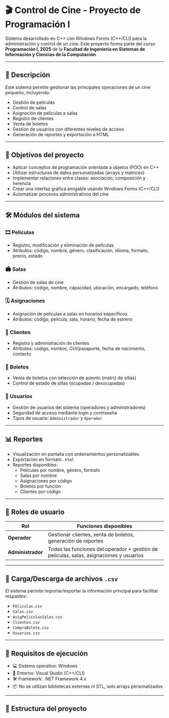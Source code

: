 # 🎬 Control de Cine - Proyecto de Programación I

Sistema desarrollado en C++ con Windows Forms (C++/CLI) para la administración y control de un cine. Este proyecto forma parte del curso **Programación I, 2025** de la **Facultad de Ingeniería en Sistemas de Información y Ciencias de la Computación**.

---

## 📌 Descripción

Este sistema permite gestionar las principales operaciones de un cine pequeño, incluyendo:

- Gestión de películas
- Control de salas
- Asignación de películas a salas
- Registro de clientes
- Venta de boletos
- Gestión de usuarios con diferentes niveles de acceso
- Generación de reportes y exportación a HTML

---

## 🎯 Objetivos del proyecto

- Aplicar conceptos de programación orientada a objetos (POO) en C++
- Utilizar estructuras de datos personalizadas (arrays y matrices)
- Implementar relaciones entre clases: asociación, composición y herencia
- Crear una interfaz gráfica amigable usando Windows Forms (C++/CLI)
- Automatizar procesos administrativos del cine

---

## 🛠️ Módulos del sistema

### 🎞️ Películas
- Registro, modificación y eliminación de películas
- Atributos: código, nombre, género, clasificación, idioma, formato, precio, estado

### 🏟️ Salas
- Gestión de salas de cine
- Atributos: código, nombre, capacidad, ubicación, encargado, teléfono

### 🗓️ Asignaciones
- Asignación de películas a salas en horarios específicos
- Atributos: código, película, sala, horario, fecha de estreno

### 👤 Clientes
- Registro y administración de clientes
- Atributos: código, nombre, CUI/pasaporte, fecha de nacimiento, contacto

### 🎫 Boletos
- Venta de boletos con selección de asiento (matriz de sillas)
- Control de estado de sillas (ocupadas / desocupadas)

### 🔐 Usuarios
- Gestión de usuarios del sistema (operadores y administradores)
- Seguridad de acceso mediante login y contraseña
- Tipos de usuario: `Administrador` y `Operador`

---

## 📊 Reportes

- Visualización en pantalla con ordenamientos personalizables
- Exportación en formato `.html`
- Reportes disponibles:
  - Películas por nombre, género, formato
  - Salas por nombre
  - Asignaciones por código
  - Boletos por función
  - Clientes por código

---

## 👥 Roles de usuario

| Rol          | Funciones disponibles |
|--------------|------------------------|
| **Operador** | Gestionar clientes, venta de boletos, generación de reportes |
| **Administrador** | Todas las funciones del operador + gestión de películas, salas, asignaciones y usuarios |

---

## 💾 Carga/Descarga de archivos `.csv`

El sistema permite importar/exportar la información principal para facilitar respaldos:

- `Peliculas.csv`
- `Salas.csv`
- `AsigPeliculasSalas.csv`
- `Clientes.csv`
- `CompraBoleto.csv`
- `Usuarios.csv`

---

## 🚀 Requisitos de ejecución

- 💻 Sistema operativo: Windows
- 🧩 Entorno: Visual Studio (C++/CLI)
- 🛠️ Framework: .NET Framework 4.x
- 📦 No se utilizan bibliotecas externas ni STL, solo arrays personalizados

---

## 📁 Estructura del proyecto

